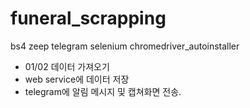 # funeral_scrapping



bs4
zeep 
telegram 
selenium 
chromedriver_autoinstaller

- 01/02  데이터 가져오기
- web service에 데이터 저장
- telegram에 알림 메시지 및 캡쳐화면 전송.

